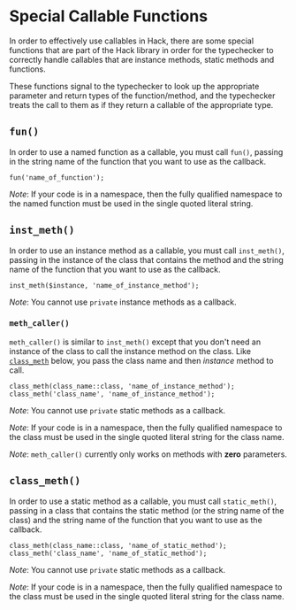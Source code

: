 # Special Callable Functions

In order to effectively use callables in Hack, there are some special functions that are part of the Hack library in order for the typechecker to correctly handle callables that are instance methods, static methods and functions.

These functions signal to the typechecker to look up the appropriate parameter and return types of the function/method, and the typechecker treats the call to them as if they return a callable of the appropriate type.

## `fun()`

In order to use a named function as a callable, you must call `fun()`, passing in the string name of the function that you want to use as the callback.

```
fun('name_of_function');
```

*Note*: If your code is in a namespace, then the fully qualified namespace to the named function must be used in the single quoted literal string.

## `inst_meth()`

In order to use an instance method as a callable, you must call `inst_meth()`, passing in the instance of the class that contains the method and the string name of the function that you want to use as the callback.

```
inst_meth($instance, 'name_of_instance_method');
```

*Note*: You cannot use `private` instance methods as a callback.

### `meth_caller()`

`meth_caller()` is similar to `inst_meth()` except that you don't need an instance of the class to call the instance method on the class. Like [`class_meth`](#class_meth) below, you pass the class name and then *instance* method to call.

```
class_meth(class_name::class, 'name_of_instance_method');
class_meth('class_name', 'name_of_instance_method');
```

*Note*: You cannot use `private` static methods as a callback.

*Note*: If your code is in a namespace, then the fully qualified namespace to the class must be used in the single quoted literal string for the class name.

*Note*: `meth_caller()` currently only works on methods with **zero** parameters.

## `class_meth()`

In order to use a static method as a callable, you must call `static_meth()`, passing in a class that contains the static method (or the string name of the class) and the string name of the function that you want to use as the callback.

```
class_meth(class_name::class, 'name_of_static_method');
class_meth('class_name', 'name_of_static_method');
```

*Note*: You cannot use `private` static methods as a callback.

*Note*: If your code is in a namespace, then the fully qualified namespace to the class must be used in the single quoted literal string for the class name.
